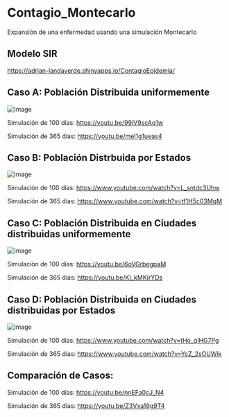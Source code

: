 # Contagio_Montecarlo
Expansión de una enfermedad usando una simulación Montecarlo

## Modelo SIR

https://adrian-landaverde.shinyapps.io/ContagioEpidemia/

## Caso A: Población Distribuida uniformemente

![image](https://user-images.githubusercontent.com/86375510/144468467-acb0b044-1a5f-410d-97fb-1ac60417357f.png)

Simulación de 100 días: https://youtu.be/99iV9scAq1w

Simulación de 365 días: https://youtu.be/mel1g1ueas4

## Caso B: Población Distrbuida por Estados

![image](https://user-images.githubusercontent.com/86375510/144468484-4296ea09-1a4f-4c03-a056-60a778466226.png)

Simulación de 100 días: https://www.youtube.com/watch?v=L_sntdc3Uhw

Simulación de 365 días: https://www.youtube.com/watch?v=tf1H5c03MqM

## Caso C: Población Distribuida en Ciudades distribuidas uniformemente 

![image](https://user-images.githubusercontent.com/86375510/144468536-585f6d17-ef1d-4326-a19a-acf47c61f894.png)

Simulación de 100 días: https://youtu.be/6oVGrbegpaM

Simulación de 365 días: https://youtu.be/KI_kMKirYDs

## Caso D: Población Distribuida en Ciudades distribuidas por Estados

![image](https://user-images.githubusercontent.com/86375510/144468598-f3115ea4-8ce5-408e-8996-ae4579429c20.png)

Simulación de 100 días: https://www.youtube.com/watch?v=tHo_gIHG7Pg

Simulación de 365 días: https://www.youtube.com/watch?v=YcZ_2sOUWik

## Comparación de Casos:

Simulación de 100 días: https://youtu.be/nnEFa0cJ_N4

Simulación de 365 días: https://youtu.be/Z3Vxa19g9T4

